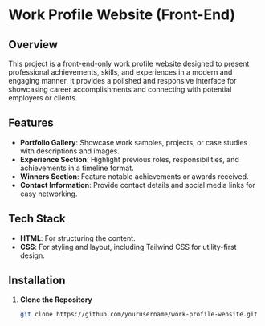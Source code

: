 # Work Profile Website (Front-End)

## Overview

This project is a front-end-only work profile website designed to present professional achievements, skills, and experiences in a modern and engaging manner. It provides a polished and responsive interface for showcasing career accomplishments and connecting with potential employers or clients.

## Features

- **Portfolio Gallery**: Showcase work samples, projects, or case studies with descriptions and images.
- **Experience Section**: Highlight previous roles, responsibilities, and achievements in a timeline format.
- **Winners Section**: Feature notable achievements or awards received.
- **Contact Information**: Provide contact details and social media links for easy networking.

## Tech Stack

- **HTML**: For structuring the content.
- **CSS**: For styling and layout, including Tailwind CSS for utility-first design.
## Installation

1. **Clone the Repository**
   ```bash
   git clone https://github.com/yourusername/work-profile-website.git
